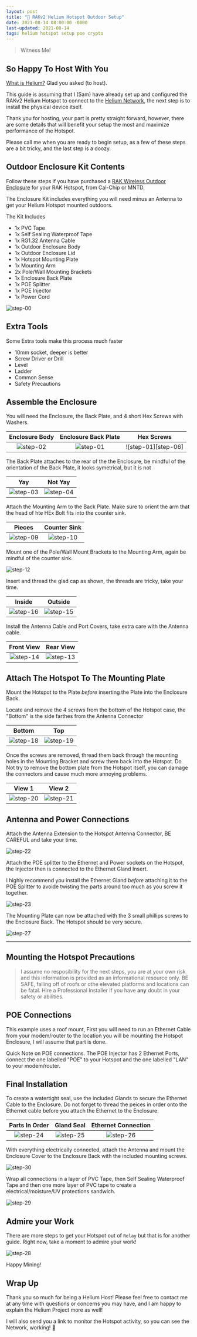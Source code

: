 ```yaml
---
layout: post
title: "🎈 RAKv2 Helium Hotspot Outdoor Setup"
date: 2021-08-14 08:00:00 -0800
last-updated: 2021-08-14
tags: helium hotspot setup poe crypto
---
```


> Witness Me!

## So Happy To Host With You

[What is Helium?][what-is-helium-video] Glad you asked (to host).

This guide is assuming that I (Sam) have already set up and configured the RAKv2 Helium Hotspot to connect to the [Helium Network][helium-network], the next step is to install the physical device itself.

Thank you for hosting, your part is pretty straight forward, however, there are some details that will benefit your setup the most and maximize performance of the Hotspot.

Please call me when you are ready to begin setup, as a few of these steps are a bit tricky, and the last step is a doozy.

## Outdoor Enclosure Kit Contents

Follow these steps if you have purchased a [RAK Wireless Outdoor Enclosure][rak-outdoor-enclosure] for your RAK Hotspot, from Cal-Chip or MNTD.

The Enclosure Kit includes everything you will need minus an Antenna to get your Helium Hotspot mounted outdoors.

The Kit Includes

- 1x PVC Tape
- 1x Self Sealing Waterproof Tape
- 1x RG1.32 Antenna Cable
- 1x Outdoor Enclosure Body
- 1x Outdoor Enclosure Lid
- 1x Hotspot Mounting Plate
- 1x Mounting Arm
- 2x Pole/Wall Mounting Brackets
- 1x Enclosure Back Plate
- 1x POE Splitter
- 1x POE Injector
- 1x Power Cord

![step-00][step-00]

## Extra Tools

Some Extra tools make this process much faster

- 10mm socket, deeper is better
- Screw Driver or Drill
- Level
- Ladder
- Common Sense
- Safety Precautions

## Assemble the Enclosure

You will need the Enclosure, the Back Plate, and 4 short Hex Screws with Washers.

|   Enclosure Body    | Enclosure Back Plate | Hex Screws          |
| :-----------------: | :------------------: | ------------------- |
| ![step-02][step-02] | ![step-01][step-01]  | ![step-01][step-06] |

The Back Plate attaches to the rear of the the Enclosure, be mindful of the orientation of the Back Plate, it looks symetrical, but it is not

|         Yay         |       Not Yay       |
| :-----------------: | :-----------------: |
| ![step-03][step-03] | ![step-04][step-04] |

Attach the Mounting Arm to the Back Plate. Make sure to orient the arm that the head of hte HEx Bolt fits into the counter sink.

|       Pieces        |    Counter Sink     |
| :-----------------: | :-----------------: |
| ![step-09][step-09] | ![step-10][step-10] |

Mount one of the Pole/Wall Mount Brackets to the Mounting Arm, again be mindful of the counter sink.

![step-12][step-12]

Insert and thread the glad cap as shown, the threads are tricky, take your time.

|       Inside        |       Outside       |
| :-----------------: | :-----------------: |
| ![step-16][step-16] | ![step-15][step-15] |

Install the Antenna Cable and Port Covers, take extra care with the Antenna cable.

|     Front View      |      Rear View      |
| :-----------------: | :-----------------: |
| ![step-14][step-14] | ![step-13][step-13] |

## Attach The Hotspot To The Mounting Plate

Mount the Hotspot to the Plate _before_ inserting the Plate into the Enclosure Back.

Locate and remove the 4 screws from the bottom of the Hotspot case, the "Bottom" is the side farthes from the Antenna Connector

|       Bottom        |         Top         |
| :-----------------: | :-----------------: |
| ![step-18][step-18] | ![step-19][step-19] |

Once the screws are removed, thread them back through the mounting holes in the Mounting Bracket and screw them back into the Hotspot. Do Not try to remove the bottom plate from the Hotspot itself, you can damage the connectors and cause much more annoying problems.

|       View 1        |       View 2        |
| :-----------------: | :-----------------: |
| ![step-20][step-20] | ![step-21][step-21] |

## Antenna and Power Connections

Attach the Antenna Extension to the Hotspot Antenna Connector, BE CAREFUL and take your time.

![step-22][step-22]

Attach the POE splitter to the Ethernet and Power sockets on the Hotspot, the Injector then is connected to the Ethernet Gland Insert.

I highly recommend you install the Ethernet Gland _before_ attaching it to the POE Splitter to avoide twisting the parts around too much as you screw it together.

![step-23][step-23]

The Mounting Plate can now be attached with the 3 small phillips screws to the Enclosure Back. The Hotspot should be very secure.

![step-27][step-27]

---

## Mounting the Hotspot Precautions

> I assume no resposibility for the next steps, you are at your own risk and this information is provided as an informational resource only. BE SAFE, falling off of roofs or othe elevated platforms and locations can be fatal. Hire a Professional Installer if you have **any** doubt in your safety or abilities.

## POE Connections

This example uses a roof mount, First you will need to run an Ethernet Cable from your modem/router to the location you will be mounting the Hotspot Enclosure, I will assume that part is done.

Quick Note on POE connections. The POE Injector has 2 Ethernet Ports, connect the one labelled "POE" to your Hotspot and the one labelled "LAN" to your modem/router.

## Final Installation

To create a watertight seal, use the included Glands to secure the Ethernet Cable to the Enclosure. Do not forget to thread the peices in order onto the Ethernet cable before you attach the Ethernet to the Enclosure.

|   Parts In Order    |     Gland Seal      | Ethernet Connection |
| :-----------------: | :-----------------: | :-----------------: |
| ![step-24][step-24] | ![step-25][step-25] | ![step-26][step-26] |

With everything electrically connected, attach the Antenna and mount the Enclosure Cover to the Enclosure Back with the included mounting screws.

![step-30][step-30]

Wrap all connections in a layer of PVC Tape, then Self Sealing Waterproof Tape and then one more layer of PVC tape to create a electrical/moisture/UV protections sandwich.

![step-29][step-29]

## Admire your Work

There are more steps to get your Hotspot out of `Relay` but that is for another guide. Right now, take a moment to admire your work!

![step-28][step-28]

Happy Mining!

## Wrap Up

Thank you so much for being a Helium Host! Please feel free to contact me at any time with questions or concerns you may have, and I am happy to explain the Helium Project more as well!

I will also send you a link to monitor the Hotspot activity, so you can see the Network, working! 🎈

[helium-lorawan]: https://www.helium.com/lorawan
[helium-network]: https://www.helium.com
[what-is-helium-video]: https://www.youtube.com/watch?v=Vx9YyS7-d3g
[step-00]: ./assets/rak-enclosure-setup-00.png
[step-01]: ./assets/rak-enclosure-setup-01.png
[step-02]: ./assets/rak-enclosure-setup-02.png
[step-03]: ./assets/rak-enclosure-setup-03.png
[step-04]: ./assets/rak-enclosure-setup-04.png
[step-05]: ./assets/rak-enclosure-setup-05.png
[step-09]: ./assets/rak-enclosure-setup-09.png
[step-10]: ./assets/rak-enclosure-setup-10.png
[step-12]: ./assets/rak-enclosure-setup-12.png
[step-13]: ./assets/rak-enclosure-setup-13.png
[step-14]: ./assets/rak-enclosure-setup-14.png
[step-15]: ./assets/rak-enclosure-setup-15.png
[step-16]: ./assets/rak-enclosure-setup-16.png
[step-18]: ./assets/rak-enclosure-setup-18.png
[step-19]: ./assets/rak-enclosure-setup-19.png
[step-20]: ./assets/rak-enclosure-setup-20.png
[step-21]: ./assets/rak-enclosure-setup-21.png
[step-22]: ./assets/rak-enclosure-setup-22.png
[step-23]: ./assets/rak-enclosure-setup-23.png
[step-24]: ./assets/rak-enclosure-setup-24.png
[step-25]: ./assets/rak-enclosure-setup-25.png
[step-26]: ./assets/rak-enclosure-setup-26.png
[step-27]: ./assets/rak-enclosure-setup-27.png
[step-28]: ./assets/rak-enclosure-setup-28.png
[step-29]: ./assets/rak-enclosure-setup-29.png
[step-30]: ./assets/rak-enclosure-setup-30.png
[rak-outdoor-enclosure]: https://store.rakwireless.com/products/outdoor-enclosure-kit-h?variant=37912840175814
